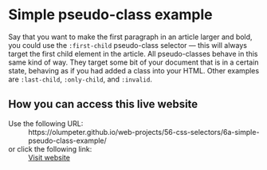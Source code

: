 # Simple pseudo-class example

Say that you want to make the first paragraph in an article larger and bold, you could use the <code>:first-child</code> pseudo-class selector — this will always target the first child element in the article. All pseudo-classes behave in this same kind of way. They target some bit of your document that is in a certain state, behaving as if you had added a class into your HTML. Other examples are <code>:last-child</code>, <code>:only-child</code>, and <code>:invalid</code>.

## How you can access this live website

<dl>
  Use the following URL:
  <dd>
    https://olumpeter.github.io/web-projects/56-css-selectors/6a-simple-pseudo-class-example/
  </dd>
  or click the following link:
  <dd>
    <a href="https://olumpeter.github.io/web-projects/56-css-selectors/6a-simple-pseudo-class-example/">Visit website</a>
  </dd>
</dl>
